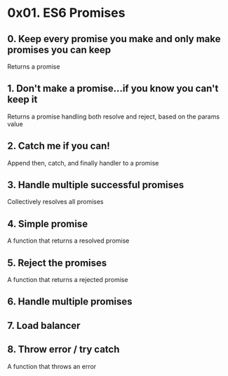 # 0x01. ES6 Promises
## 0. Keep every promise you make and only make promises you can keep
Returns a promise 
## 1. Don't make a promise...if you know you can't keep it
Returns a promise handling both resolve and reject, based on the params value 
## 2. Catch me if you can!
Append then, catch, and finally handler to a promise  
## 3. Handle multiple successful promises
Collectively resolves all promises  
## 4. Simple promise
A function that returns a resolved promise  
## 5. Reject the promises
A function that returns a rejected promise   
## 6. Handle multiple promises
## 7. Load balancer
## 8. Throw error / try catch
A function that throws an error  
